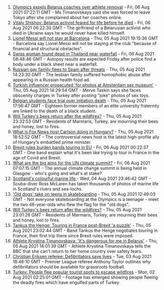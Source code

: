 1. [Olympics expels Belarus coaches over athlete removal](https://www.bbc.co.uk/news/world-europe-58095558) - Fri, 06 Aug 2021 07:22:11 GMT - Ms Timanovskaya said she was forced to leave Tokyo after she complained about her coaches online.
2. [Vitaly Shishov: Belarus activist feared for life before he died](https://www.bbc.co.uk/news/world-europe-58095551) - Fri, 06 Aug 2021 06:22:30 GMT - The girlfriend of a Belarusian activist who died in Ukraine says he would never have killed himself.
3. [Lionel Messi will not stay at Barcelona](https://www.bbc.co.uk/sport/football/58108298) - Thu, 05 Aug 2021 19:15:36 GMT - Barcelona say Lionel Messi will not be staying at the club "because of financial and structural obstacles".
4. [Swiss woman found dead in Thailand near waterfall](https://www.bbc.co.uk/news/world-asia-58112979) - Fri, 06 Aug 2021 08:48:46 GMT - Autopsy results are expected Friday after police find a body under a black sheet near a waterfall.
5. [Russian gay family flees to Spain after threats](https://www.bbc.co.uk/news/world-europe-58103833) - Thu, 05 Aug 2021 14:23:30 GMT - The lesbian family suffered homophobic abuse after appearing in a Russian health food ad.
6. [Turkish influencer prosecuted 'for photos at Amsterdam sex museum'](https://www.bbc.co.uk/news/world-europe-58102368) - Thu, 05 Aug 2021 14:29:54 GMT - Merve Taskin says she faces obscenity charges in Turkey after posting "joke" photos of sex toys.
7. [Belgian students face trial over initiation death](https://www.bbc.co.uk/news/world-europe-58106534) - Thu, 05 Aug 2021 17:56:47 GMT - Eighteen former members of an elite university fraternity are linked to the death of a black student.
8. [Will Turkey's bees return after the wildfires?](https://www.bbc.co.uk/news/world-europe-58108527) - Thu, 05 Aug 2021 23:32:53 GMT - Residents of Marmaris, Turkey, are mourning their bees and honey, lost to fires.
9. [What is Fox News host Carlson doing in Hungary?](https://www.bbc.co.uk/news/world-europe-58104200) - Thu, 05 Aug 2021 18:52:52 GMT - The controversial news host is the latest high-profile ally of Hungary's embattled prime minister.
10. [Brexit rules burden bands touring in EU](https://www.bbc.co.uk/news/entertainment-arts-58006647) - Fri, 06 Aug 2021 00:22:37 GMT - One band explain what it's been like trying to tour in France in the age of Covid and Brexit.
11. [What are the big aims for the UN climate summit?](https://www.bbc.co.uk/news/science-environment-56901261) - Fri, 06 Aug 2021 07:07:15 GMT - The annual climate change summit is being held in Glasgow - who's going and what's at stake?
12. [Scotland's colourful marine life ](https://www.bbc.co.uk/news/in-pictures-58071314) - Wed, 04 Aug 2021 23:46:42 GMT - Scuba-diver Ross McLaren has taken thousands of photos of marine life in Scotland's rivers and sea-lochs.
13. ['Old dogs' take on teens in skateboarding](https://www.bbc.co.uk/sport/olympics/58097606) - Thu, 05 Aug 2021 12:49:03 GMT - Not everyone skateboarding at the Olympics is a teenager - meet the two 46-year-olds who flew the flag for the "old dogs".
14. [Will Turkey's bees return after the wildfires?](https://www.bbc.co.uk/news/world-middle-east-58108697) - Thu, 05 Aug 2021 23:01:28 GMT - Residents of Marmaris, Turkey, are mourning their bees and honey, lost to fires.
15. [Tankus the Henge: Touring in France post-Brexit 'a puzzle'](https://www.bbc.co.uk/news/entertainment-arts-58063110) - Thu, 05 Aug 2021 23:02:44 GMT - Band Tankus the Henge negotiates touring in France, their first trip there since Brexit rules were imposed.
16. [Athlete Krystina Timanovskaya: 'It's dangerous for me in Belarus'](https://www.bbc.co.uk/news/world-europe-58099987) - Thu, 05 Aug 2021 14:01:39 GMT - Athlete Krystina Timanovskaya tells the BBC that she can't return to her home country over safety fears.
17. [Christian Eriksen referee: Defibrillators save lives](https://www.bbc.co.uk/sport/av/football/58080593) - Tue, 03 Aug 2021 18:46:10 GMT - Premier League referee Anthony Taylor outlines why defibrillators should be available for grassroots football.
18. [Turkey: People flee popular tourist spots to escape wildfires](https://www.bbc.co.uk/news/world-europe-58051746) - Mon, 02 Aug 2021 02:25:01 GMT - Footage has emerged showing people fleeing the deadly fires which have engulfed parts of Turkey.
